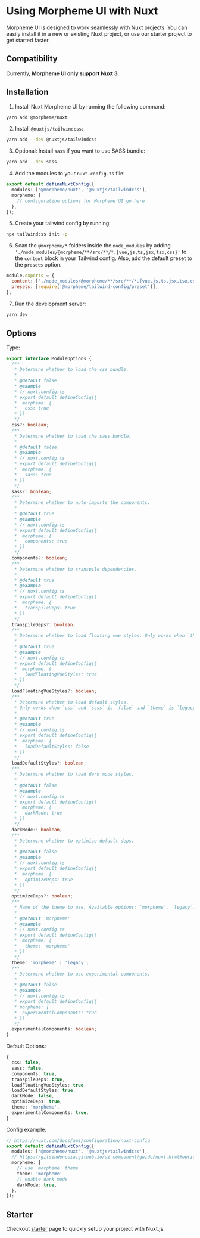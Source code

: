# Using Morpheme UI with Nuxt

Morpheme UI is designed to work seamlessly with Nuxt projects. You can easily install it in a new or existing Nuxt project, or use our starter project to get started faster.

## Compatibility

Currently, **Morpheme UI only support Nuxt 3**.

## Installation

1. Install Nuxt Morpheme UI by running the following command:

```bash
yarn add @morpheme/nuxt
```

2. Install `@nuxtjs/tailwindcss`:

```bash
yarn add --dev @nuxtjs/tailwindcss
```

3. Optional: Install `sass` if you want to use SASS bundle:

```bash
yarn add --dev sass
```

4. Add the modules to your `nuxt.config.ts` file:

```ts
export default defineNuxtConfig({
  modules: ['@morpheme/nuxt', '@nuxtjs/tailwindcss'],
  morpheme: {
    // configuration options for Morpheme UI go here
  },
});
```

5. Create your tailwind config by running:

```bash
npx tailwindcss init -p
```

6. Scan the `@morpheme/*` folders inside the `node_modules` by adding `'./node_modules/@morpheme/**/src/**/*.{vue,js,ts,jsx,tsx,css}'` to the `content` block in your Tailwind config. Also, add the default preset to the `presets` option.

```js {2,3}
module.exports = {
  content: ['./node_modules/@morpheme/**/src/**/*.{vue,js,ts,jsx,tsx,css}'],
  presets: [require('@morpheme/tailwind-config/preset')],
};
```

7. Run the development server:

```bash
yarn dev
```

## Options

Type:

```ts
export interface ModuleOptions {
  /**
   * Determine whether to load the css bundle.
   *
   * @default false
   * @example
   * // nuxt.config.ts
   * export default defineConfig({
   *  morpheme: {
   *   css: true
   * })
   */
  css?: boolean;
  /**
   * Determine whether to load the sass bundle.
   *
   * @default false
   * @example
   * // nuxt.config.ts
   * export default defineConfig({
   *  morpheme: {
   *   sass: true
   * })
   */
  sass?: boolean;
  /**
   * Determine whether to auto-imports the components.
   *
   * @default true
   * @example
   * // nuxt.config.ts
   * export default defineConfig({
   *  morpheme: {
   *   components: true
   * })
   */
  components?: boolean;
  /**
   * Determine whether to transpile dependencies.
   *
   * @default true
   * @example
   * // nuxt.config.ts
   * export default defineConfig({
   *  morpheme: {
   *   transpileDeps: true
   * })
   */
  transpileDeps?: boolean;
  /**
   * Determine whether to load floating vue styles. Only works when `theme` is `legacy`.
   *
   * @default true
   * @example
   * // nuxt.config.ts
   * export default defineConfig({
   *  morpheme: {
   *   loadFloatingVueStyles: true
   * })
   */
  loadFloatingVueStyles?: boolean;
  /**
   * Determine whether to load default styles.
   * Only works when `css` and `scss` is `false` and `theme` is `legacy`.
   *
   * @default true
   * @example
   * // nuxt.config.ts
   * export default defineConfig({
   *  morpheme: {
   *   loadDefaultStyles: false
   * })
   */
  loadDefaultStyles?: boolean;
  /**
   * Determine whether to load dark mode styles.
   *
   * @default false
   * @example
   * // nuxt.config.ts
   * export default defineConfig({
   *  morpheme: {
   *   darkMode: true
   * })
   */
  darkMode?: boolean;
  /**
   * Determine whether to optimize default deps.
   *
   * @default false
   * @example
   * // nuxt.config.ts
   * export default defineConfig({
   *  morpheme: {
   *   optimizeDeps: true
   * })
   */
  optimizeDeps?: boolean;
  /**
   * Name of the theme to use. Available options: `morpheme`, `legacy`.
   *
   * @default 'morpheme'
   * @example
   * // nuxt.config.ts
   * export default defineConfig({
   *  morpheme: {
   *   theme: 'morpheme'
   * })
   */
  theme: 'morpheme' | 'legacy';
  /**
   * Determine whether to use experimental components.
   *
   * @default false
   * @example
   * // nuxt.config.ts
   * export default defineConfig({
   * morpheme: {
   *  experimentalComponents: true
   * })
   */
  experimentalComponents: boolean;
}
```

Default Options:

```ts
{
  css: false,
  sass: false,
  components: true,
  transpileDeps: true,
  loadFloatingVueStyles: true,
  loadDefaultStyles: true,
  darkMode: false,
  optimizeDeps: true,
  theme: 'morpheme',
  experimentalComponents: true,
}
```

Config example:

```ts {8-11}
// https://nuxt.com/docs/api/configuration/nuxt-config
export default defineNuxtConfig({
  modules: ['@morpheme/nuxt', '@nuxtjs/tailwindcss'],
  // https://gitsindonesia.github.io/ui-component/guide/nuxt.html#options
  morpheme: {
    // use `morpheme` theme
    theme: 'morpheme'
    // enable dark mode
    darkMode: true,
  },
});
```

## Starter

Checkout [starter](/guide/starter) page to quickly setup your project with Nuxt.js.
